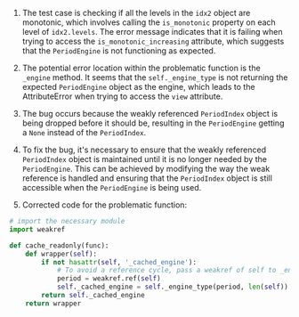 1. The test case is checking if all the levels in the `idx2` object are monotonic, which involves calling the `is_monotonic` property on each level of `idx2.levels`. The error message indicates that it is failing when trying to access the `is_monotonic_increasing` attribute, which suggests that the `PeriodEngine` is not functioning as expected.

2. The potential error location within the problematic function is the `_engine` method. It seems that the `self._engine_type` is not returning the expected `PeriodEngine` object as the engine, which leads to the AttributeError when trying to access the `view` attribute.

3. The bug occurs because the weakly referenced `PeriodIndex` object is being dropped before it should be, resulting in the `PeriodEngine` getting a `None` instead of the `PeriodIndex`.

4. To fix the bug, it's necessary to ensure that the weakly referenced `PeriodIndex` object is maintained until it is no longer needed by the `PeriodEngine`. This can be achieved by modifying the way the weak reference is handled and ensuring that the `PeriodIndex` object is still accessible when the `PeriodEngine` is being used.

5. Corrected code for the problematic function:

```python
# import the necessary module
import weakref

def cache_readonly(func):
    def wrapper(self):
        if not hasattr(self, '_cached_engine'):
            # To avoid a reference cycle, pass a weakref of self to _engine_type.
            period = weakref.ref(self)
            self._cached_engine = self._engine_type(period, len(self))
        return self._cached_engine
    return wrapper
```